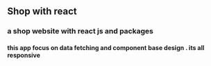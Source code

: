 ## Shop with react

### a shop website with react js and packages 

#### this app focus on data fetching and component base design . its all responsive 


